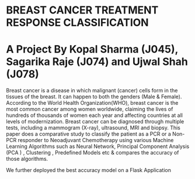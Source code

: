 # BREAST CANCER TREATMENT RESPONSE CLASSIFICATION

# A Project By Kopal Sharma (J045), Sagarika Raje (J074) and Ujwal Shah (J078)
Breast cancer is a disease in which malignant (cancer) cells form in the tissues of the breast. It can happen to both the genders (Male & Female). According to the World Health Organization(WHO), breast cancer is the most common cancer among women worldwide, claiming the lives of hundreds of thousands of women each year and affecting countries at all levels of modernization. Breast cancer can be diagnosed through multiple tests, including a mammogram (X-ray), ultrasound, MRI and biopsy.  This paper does a comparative study to classify the patient as a PCR or a Non-PCR responder to Neoadjuvant Chemotherapy using various Machine Learning Algorithms such as Neural Network, Principal Component Analysis (PCA ) , Clustering , Predefined Models etc  & compares the accuracy of those algorithms.

We further deployed the best accuracy model on a Flask Application 

